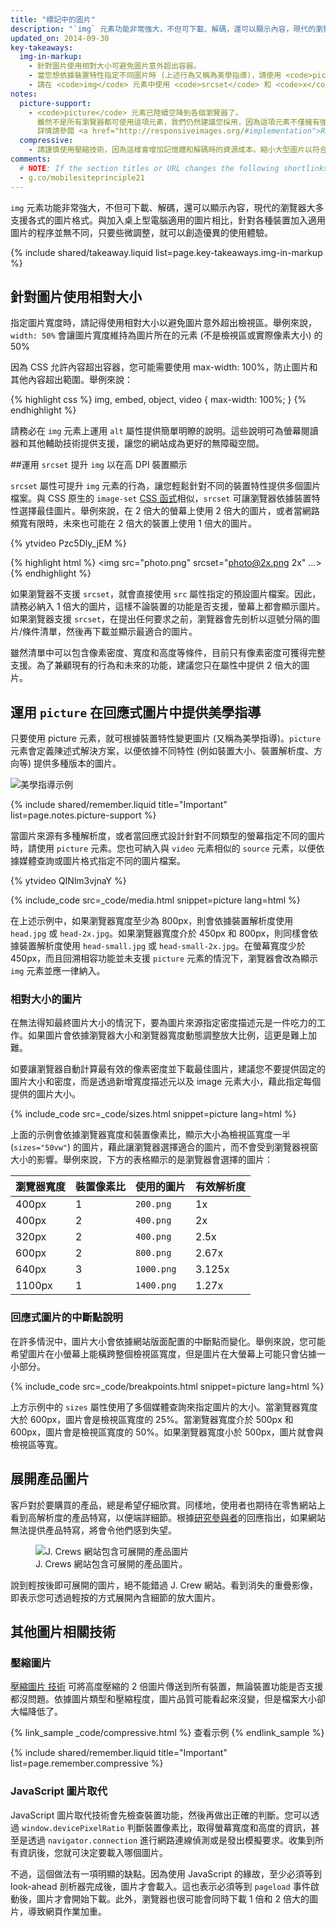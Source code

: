 ```yaml
---
title: "標記中的圖片"
description: "`img` 元素功能非常強大，不但可下載、解碼，還可以顯示內容，現代的瀏覽器大多支援各式的圖片格式。"
updated_on: 2014-09-30
key-takeaways:
  img-in-markup:
    - 針對圖片使用相對大小可避免圖片意外超出容器。
    - 當您想依據裝置特性指定不同圖片時 (上述行為又稱為美學指導)，請使用 <code>picture</code> 元素。
    - 請在 <code>img</code> 元素中使用 <code>srcset</code> 和 <code>x</code> 描述元，藉此提示瀏覽器如何依據不同的螢幕密度選用最佳圖片。
notes:
  picture-support:
    - <code>picture</code> 元素已陸續空降到各個瀏覽器了。
      雖然不是所有瀏覽器都可使用這項元素，我們仍然建議您採用，因為這項元素不僅擁有強大的回溯相容性，最重要的是它運用 <a href="http://picturefill.responsiveimages.org/">Picturefill polyfill</a> 的驚人潛力。
      詳情請參閱 <a href="http://responsiveimages.org/#implementation">ResponsiveImages.org</a> 網站。
  compressive:
    - 請謹慎使用壓縮技術，因為這樣會增加記憶體和解碼時的資源成本。縮小大型圖片以符合較小的螢幕非常耗費系統資源。對於記憶體和處理能力有限的低階裝置來說，這麼做的影響更加嚴重。
comments:
  # NOTE: If the section titles or URL changes the following shortlinks must be updated
  - g.co/mobilesiteprinciple21
---
```


<p class="intro">
  <code>img</code> 元素功能非常強大，不但可下載、解碼，還可以顯示內容，現代的瀏覽器大多支援各式的圖片格式。與加入桌上型電腦適用的圖片相比，針對各種裝置加入適用圖片的程序並無不同，只要些微調整，就可以創造優異的使用體驗。
</p>




{% include shared/takeaway.liquid list=page.key-takeaways.img-in-markup %}


## 針對圖片使用相對大小

指定圖片寬度時，請記得使用相對大小以避免圖片意外超出檢視區。舉例來說，`width: 50%` 會讓圖片寬度維持為圖片所在的元素 (不是檢視區或實際像素大小) 的 50%

因為 CSS 允許內容超出容器，您可能需要使用 max-width: 100%，防止圖片和其他內容超出範圍。舉例來說：

{% highlight css %}
img, embed, object, video {
  max-width: 100%;
}
{% endhighlight %}

請務必在 `img` 元素上運用 `alt` 屬性提供簡單明瞭的說明。這些說明可為螢幕閱讀器和其他輔助技術提供支援，讓您的網站成為更好的無障礙空間。

##運用 `srcset` 提升 `img` 以在高 DPI 裝置顯示

<div class="mdl-grid">
  <div class="mdl-cell mdl-cell--6--col">
    <p>
      <code>srcset</code> 屬性可提升 <code>img</code> 元素的行為，讓您輕鬆針對不同的裝置特性提供多個圖片檔案。與 CSS 原生的 <code>image-set</code> <a href="images-in-css.html#use-image-set-to-provide-high-res-images">CSS 函式</a>相似，<code>srcset</code> 可讓瀏覽器依據裝置特性選擇最佳圖片。舉例來說，在 2 倍大的螢幕上使用 2 倍大的圖片，或者當網路頻寬有限時，未來也可能在 2 倍大的裝置上使用 1 倍大的圖片。
    </p>
  </div>

  <div class="mdl-cell mdl-cell--6--col">
    {% ytvideo Pzc5Dly_jEM %}
  </div>
</div>

{% highlight html %}
<img src="photo.png" srcset="photo@2x.png 2x" ...>
{% endhighlight %}

如果瀏覽器不支援 `srcset`，就會直接使用 `src` 屬性指定的預設圖片檔案。因此，請務必納入 1 倍大的圖片，這樣不論裝置的功能是否支援，螢幕上都會顯示圖片。如果瀏覽器支援 `srcset`，在提出任何要求之前，瀏覽器會先剖析以逗號分隔的圖片/條件清單，然後再下載並顯示最適合的圖片。

雖然清單中可以包含像素密度、寬度和高度等條件，目前只有像素密度可獲得完整支援。為了兼顧現有的行為和未來的功能，建議您只在屬性中提供 2 倍大的圖片。

## 運用 `picture` 在回應式圖片中提供美學指導

只要使用 picture 元素，就可根據裝置特性變更圖片 (又稱為美學指導)。<code>picture</code> 元素會定義陳述式解決方案，以便依據不同特性 (例如裝置大小、裝置解析度、方向等) 提供多種版本的圖片。

<img class="center" src="img/art-direction.png" alt="美學指導示例"
srcset="img/art-direction.png 1x, img/art-direction-2x.png 2x">

{% include shared/remember.liquid title="Important" list=page.notes.picture-support %}

<div class="mdl-grid">
  <div class="mdl-cell mdl-cell--6--col">
    <p>
      當圖片來源有多種解析度，或者當回應式設計針對不同類型的螢幕指定不同的圖片時，請使用 <code>picture</code> 元素。您也可納入與 <code>video</code> 元素相似的 <code>source</code> 元素，以便依據媒體查詢或圖片格式指定不同的圖片檔案。
    </p>
  </div>
  <div class="mdl-cell mdl-cell--6--col">
    {% ytvideo QINlm3vjnaY %}
  </div>
</div>

{% include_code src=_code/media.html snippet=picture lang=html %}

在上述示例中，如果瀏覽器寬度至少為 800px，則會依據裝置解析度使用 `head.jpg` 或 `head-2x.jpg`。如果瀏覽器寬度介於 450px 和 800px，則同樣會依據裝置解析度使用 `head-small.jpg` 或 `head-small-2x.jpg`。在螢幕寬度少於 450px，而且回溯相容功能並未支援 `picture` 元素的情況下，瀏覽器會改為顯示 `img` 元素並應一律納入。

### 相對大小的圖片

在無法得知最終圖片大小的情況下，要為圖片來源指定密度描述元是一件吃力的工作。如果圖片會依據瀏覽器大小和瀏覽器寬度動態調整放大比例，這更是難上加難。

如要讓瀏覽器自動計算最有效的像素密度並下載最佳圖片，建議您不要提供固定的圖片大小和密度，而是透過新增寬度描述元以及 image 元素大小，藉此指定每個提供的圖片大小。

{% include_code src=_code/sizes.html snippet=picture lang=html %}

上面的示例會依據瀏覽器寬度和裝置像素比，顯示大小為檢視區寬度一半 (`sizes="50vw"`) 的圖片，藉此讓瀏覽器選擇適合的圖片，而不會受到瀏覽器視窗大小的影響。舉例來說，下方的表格顯示的是瀏覽器會選擇的圖片：

<table class="mdl-data-table mdl-js-data-table">
    <thead>
    <tr>
      <th data-th="瀏覽器寬度">瀏覽器寬度</th>
      <th data-th="裝置像素比">裝置像素比</th>
      <th data-th="使用的圖片">使用的圖片</th>
      <th data-th="有效解析度">有效解析度</th>
    </tr>
  </thead>
  <tbody>
    <tr>
      <td data-th="瀏覽器寬度">400px</td>
      <td data-th="裝置像素比">1</td>
      <td data-th="使用的圖片"><code>200.png</code></td>
      <td data-th="有效解析度">1x</td>
    </tr>
    <tr>
      <td data-th="瀏覽器寬度">400px</td>
      <td data-th="裝置像素比">2</td>
      <td data-th="使用的圖片"><code>400.png</code></td>
      <td data-th="有效解析度">2x</td>
    </tr>
    <tr>
      <td data-th="瀏覽器寬度">320px</td>
      <td data-th="裝置像素比">2</td>
      <td data-th="使用的圖片"><code>400.png</code></td>
      <td data-th="有效解析度">2.5x</td>
    </tr>
    <tr>
      <td data-th="瀏覽器寬度">600px</td>
      <td data-th="裝置像素比">2</td>
      <td data-th="使用的圖片"><code>800.png</code></td>
      <td data-th="有效解析度">2.67x</td>
    </tr>
    <tr>
      <td data-th="瀏覽器寬度">640px</td>
      <td data-th="裝置像素比">3</td>
      <td data-th="使用的圖片"><code>1000.png</code></td>
      <td data-th="有效解析度">3.125x</td>
    </tr>
    <tr>
      <td data-th="瀏覽器寬度">1100px</td>
      <td data-th="裝置像素比">1</td>
      <td data-th="使用的圖片"><code>1400.png</code></td>
      <td data-th="有效解析度">1.27x</td>
    </tr>
  </tbody>
</table>


### 回應式圖片的中斷點說明

在許多情況中，圖片大小會依據網站版面配置的中斷點而變化。舉例來說，您可能希望圖片在小螢幕上能橫跨整個檢視區寬度，但是圖片在大螢幕上可能只會佔據一小部分。

{% include_code src=_code/breakpoints.html snippet=picture lang=html %}

上方示例中的 `sizes` 屬性使用了多個媒體查詢來指定圖片的大小。當瀏覽器寬度大於 600px，圖片會是檢視區寬度的 25%。當瀏覽器寬度介於 500px 和 600px，圖片會是檢視區寬度的 50%。如果瀏覽器寬度小於 500px，圖片就會與檢視區等寬。


## 展開產品圖片

客戶對於要購買的產品，總是希望仔細欣賞。同樣地，使用者也期待在零售網站上看到高解析度的產品特寫，以便端詳細節。根據[研究參與者](/web/fundamentals/principles/research-study.html)的回應指出，如果網站無法提供產品特寫，將會令他們感到失望。

<figure>
  <img src="img/sw-make-images-expandable-good.png" srcset="img/sw-make-images-expandable-good.png 1x, img/sw-make-images-expandable-good-2x.png 2x" alt="J. Crews 網站包含可展開的產品圖片">
  <figcaption>J. Crews 網站包含可展開的產品圖片。</figcaption>
</figure>

說到輕按後即可展開的圖片，絕不能錯過 J. Crew  網站。看到消失的重疊影像，即表示您可透過輕按的方式展開內含細節的放大圖片。


## 其他圖片相關技術

### 壓縮圖片

[壓縮圖片
技術](http://www.html5rocks.com/en/mobile/high-dpi/#toc-tech-overview) 可將高度壓縮的 2 倍圖片傳送到所有裝置，無論裝置功能是否支援都沒問題。依據圖片類型和壓縮程度，圖片品質可能看起來沒變，但是檔案大小卻大幅降低了。

{% link_sample _code/compressive.html %}
查看示例
{% endlink_sample %}

{% include shared/remember.liquid title="Important" list=page.remember.compressive %}

### JavaScript 圖片取代

JavaScript 圖片取代技術會先檢查裝置功能，然後再做出正確的判斷。您可以透過 `window.devicePixelRatio` 判斷裝置像素比，取得螢幕寬度和高度的資訊，甚至是透過 `navigator.connection` 進行網路連線偵測或是發出模擬要求。收集到所有資訊後，您就可決定要載入哪個圖片。

不過，這個做法有一項明顯的缺點。因為使用 JavaScript 的緣故，至少必須等到 look-ahead 剖析器完成後，圖片才會載入。這也表示必須等到 `pageload` 事件啟動後，圖片才會開始下載。此外，瀏覽器也很可能會同時下載 1 倍和 2 倍大的圖片，導致網頁作業加重。



